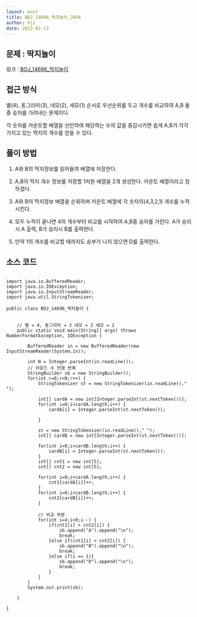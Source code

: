 ```yaml
---
layout: post
title: BOJ_14696_딱지놀이_JAVA
author: hjs
date: 2022-02-13
---
```


## 문제 : 딱지놀이

링크 : [BOJ_14696_딱지놀이](https://www.acmicpc.net/problem/14696)


## 접근 방식

별(4), 동그라미(3), 네모(2), 세모(1) 순서로 우선순위를 두고 개수를 비교하여 A,B 둘 중 승자를 가려내는 문제이다.

각 숫자를 카운트할 배열을 선언하여 해당하는 수의 값을 증감시키면 쉽게 A,B가 각각 가지고 있는 딱지의 개수를 얻을 수 있다.

## 풀이 방법

1. A와 B의 딱지정보를 읽어들여 배열에 저장한다.

2. A,B의 딱지 개수 정보를 저장할 1차원 배열을 2개 생성한다. 카운트 배열이라고 칭하겠다.

3. A와 B의 딱지정보 배열을 순회하며 카운트 배열에 각 숫자의(4,3,2,1) 개수를 누적시킨다.

4. 모두 누적이 끝나면 4의 개수부터 비교를 시작하여 A,B중 승자를 가린다. A가 승리시 A 출력, B가 승리시 B를 출력한다.

5. 만약 1의 개수를 비교할 때까지도 승부가 나지 않으면 D를 출력한다.


## 소스 코드

~~~

import java.io.BufferedReader;
import java.io.IOException;
import java.io.InputStreamReader;
import java.util.StringTokenizer;

public class BOJ_14696_딱지놀이 {


	// 별 = 4, 동그라미 = 3 네모 = 2 세모 = 1
	public static void main(String[] args) throws NumberFormatException, IOException {

		BufferedReader in = new BufferedReader(new InputStreamReader(System.in));

		int N = Integer.parseInt(in.readLine());
		// 라운드 수 만큼 반복
		StringBuilder sb = new StringBuilder();
		for(int r=0;r<N;r++) {
			StringTokenizer st = new StringTokenizer(in.readLine()," ");

			int[] cardA = new int[Integer.parseInt(st.nextToken())];
			for(int i=0;i<cardA.length;i++) {
				cardA[i] = Integer.parseInt(st.nextToken());

			}

			st = new StringTokenizer(in.readLine()," ");
			int[] cardB = new int[Integer.parseInt(st.nextToken())];

			for(int i=0;i<cardB.length;i++) {
				cardB[i] = Integer.parseInt(st.nextToken());
			}
			int[] cnt1 = new int[5];
			int[] cnt2 = new int[5];

			for(int i=0;i<cardA.length;i++) {
				cnt1[cardA[i]]++;
			}
			for(int i=0;i<cardB.length;i++) {
				cnt2[cardB[i]]++;
			}

			// 비교 부분
			for(int i=4;i>0;i--) {
				if(cnt1[i] > cnt2[i]) {
					sb.append("A").append("\n");
					break;
				}else if(cnt1[i] < cnt2[i]) {
					sb.append("B").append("\n");
					break;
				}else if(i == 1){
					sb.append("D").append("\n");
					break;
				}
			}
		}
		System.out.print(sb);

	}

}

~~~
